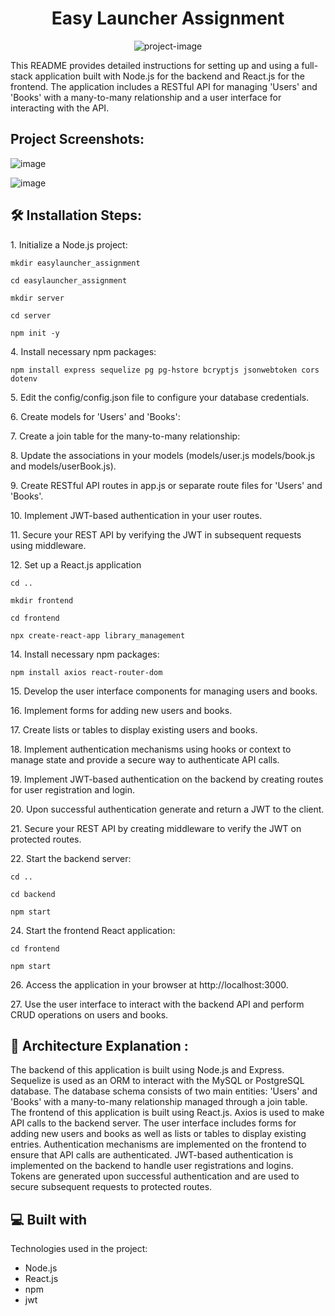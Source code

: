 <h1 align="center" id="title">Easy Launcher Assignment</h1>

<p align="center"><img src="https://socialify.git.ci/Kushagrasaxena-13/easylauncher_assignment/image?language=1&amp;owner=1&amp;name=1&amp;stargazers=1&amp;theme=Light" alt="project-image"></p>

<p id="description">This README provides detailed instructions for setting up and using a full-stack application built with Node.js for the backend and React.js for the frontend. The application includes a RESTful API for managing 'Users' and 'Books' with a many-to-many relationship and a user interface for interacting with the API.</p>

<h2>Project Screenshots:</h2>

![image](https://github.com/Kushagrasaxena-13/easylauncher_assignment/assets/71897053/d6b04392-80ff-44ad-9045-8d952ea259fa)

![image](https://github.com/Kushagrasaxena-13/easylauncher_assignment/assets/71897053/4ecf00f5-5795-4619-9afc-ef6b036cec1e)


<h2>🛠️ Installation Steps:</h2>

<p>1. Initialize a Node.js project:</p>

```
mkdir easylauncher_assignment 
```

```
cd easylauncher_assignment 
```

```
mkdir server 
```

```
cd server 
```


```
npm init -y
```

<p>4. Install necessary npm packages:</p>

```
npm install express sequelize pg pg-hstore bcryptjs jsonwebtoken cors dotenv
```

<p>5. Edit the config/config.json file to configure your database credentials.</p>

<p>6. Create models for 'Users' and 'Books':</p>

<p>7. Create a join table for the many-to-many relationship:</p>

<p>8. Update the associations in your models (models/user.js models/book.js and models/userBook.js).</p>

<p>9. Create RESTful API routes in app.js or separate route files for 'Users' and 'Books'.</p>

<p>10. Implement JWT-based authentication in your user routes.</p>

<p>11. Secure your REST API by verifying the JWT in subsequent requests using middleware.</p>

<p>12. Set up a React.js application</p>

```
cd .. 
```

```
mkdir frontend 
```

```
cd frontend
```

```
npx create-react-app library_management 
```


<p>14. Install necessary npm packages:</p>

```
npm install axios react-router-dom
```

<p>15. Develop the user interface components for managing users and books.</p>

<p>16. Implement forms for adding new users and books.</p>

<p>17. Create lists or tables to display existing users and books.</p>

<p>18. Implement authentication mechanisms using hooks or context to manage state and provide a secure way to authenticate API calls.</p>

<p>19. Implement JWT-based authentication on the backend by creating routes for user registration and login.</p>

<p>20. Upon successful authentication generate and return a JWT to the client.</p>

<p>21. Secure your REST API by creating middleware to verify the JWT on protected routes.</p>

<p>22. Start the backend server:</p>

```
cd ..
```

```
cd backend
```

```
npm start
```

<p>24. Start the frontend React application:</p>

```
cd frontend
```

```
npm start
```

<p>26. Access the application in your browser at http://localhost:3000.</p>

<p>27. Use the user interface to interact with the backend API and perform CRUD operations on users and books.</p>

<h2>🍰 Architecture Explanation :</h2>

The backend of this application is built using Node.js and Express. Sequelize is used as an ORM to interact with the MySQL or PostgreSQL database. The database schema consists of two main entities: 'Users' and 'Books' with a many-to-many relationship managed through a join table. The frontend of this application is built using React.js. Axios is used to make API calls to the backend server. The user interface includes forms for adding new users and books as well as lists or tables to display existing entries. Authentication mechanisms are implemented on the frontend to ensure that API calls are authenticated. JWT-based authentication is implemented on the backend to handle user registrations and logins. Tokens are generated upon successful authentication and are used to secure subsequent requests to protected routes.

  
  
<h2>💻 Built with</h2>

Technologies used in the project:

*   Node.js
*   React.js
*   npm
*   jwt

